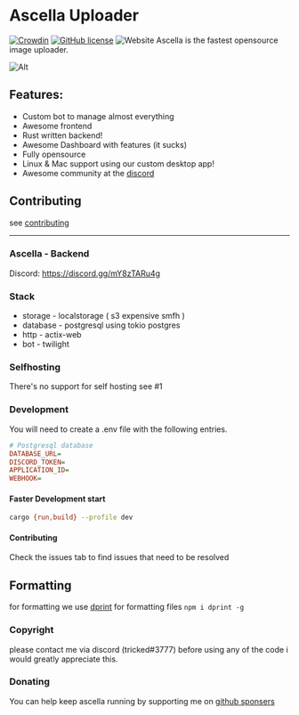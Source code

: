 # Ascella Uploader

[![Crowdin](https://badges.crowdin.net/ascella-uploader/localized.svg)](https://crowdin.com/project/ascella-uploader) [![GitHub license](https://img.shields.io/github/license/tricked-dev/ascella)](https://github.com/Tricked-dev/ascella/blob/master/LICENSE) ![Website](https://img.shields.io/website?url=https%3A%2F%2Fascella.host)
Ascella is the fastest opensource image uploader.

![Alt](https://repobeats.axiom.co/api/embed/9b97008a7840311ce626d6162e3c64312ec250cd.svg "Repobeats analytics image")

## Features:

- Custom bot to manage almost everything
- Awesome frontend
- Rust written backend!
- Awesome Dashboard with features (it sucks)
- Fully opensource
- Linux & Mac support using our custom desktop app!
- Awesome community at the [discord](https://discord.gg/mY8zTARu4g)

## Contributing

see [contributing](https://dosc.ascella.host/contributing)

---

### Ascella - Backend

Discord: https://discord.gg/mY8zTARu4g

### Stack

- storage - localstorage ( s3 expensive smfh )
- database - postgresql using tokio postgres
- http - actix-web
- bot - twilight

### Selfhosting

There's no support for self hosting see #1

### Development

You will need to create a .env file with the following entries.

```ini
# Postgresql database
DATABASE_URL=
DISCORD_TOKEN=
APPLICATION_ID=
WEBHOOK=
```

#### Faster Development start

```sh
cargo {run,build} --profile dev
```

#### Contributing

Check the issues tab to find issues that need to be resolved

## Formatting

for formatting we use [dprint](https://dprint.dev/install/) for formatting files
`npm i dprint -g`

### Copyright

please contact me via discord (tricked#3777) before using any of the code i
would greatly appreciate this.

### Donating

You can help keep ascella running by supporting me on
[github sponsers](https://github.com/sponsors/Tricked-dev/)
